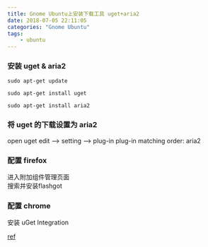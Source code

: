 ```yaml
---
title: Gnome Ubuntu上安装下载工具 uget+aria2
date: 2018-07-05 22:11:05
categories: "Gnome Ubuntu"
tags: 
    - ubuntu
---
```


### 安装 uget & aria2
```
sudo apt-get update

sudo apt-get install uget

sudo apt-get install aria2

```
### 将 uget 的下载设置为 aria2 

open uget 
edit --> setting --> plug-in 
plug-in matching order: aria2

### 配置 firefox

进入附加组件管理页面  
搜索并安装flashgot  

### 配置 chrome

安装 uGet Integration



[ref](https://blog.csdn.net/xiaohouye/article/details/54603198)